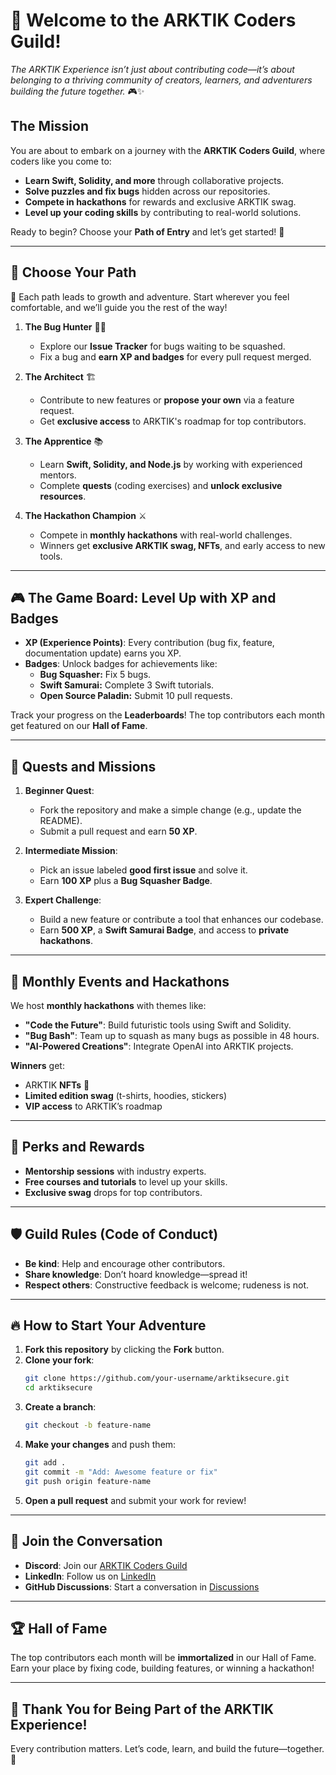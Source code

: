 
# 🚀 Welcome to the ARKTIK Coders Guild!  

*The ARKTIK Experience isn’t just about contributing code—it’s about belonging to a thriving community of creators, learners, and adventurers building the future together.* 🎮✨

## The Mission  
You are about to embark on a journey with the **ARKTIK Coders Guild**, where coders like you come to:
- **Learn Swift, Solidity, and more** through collaborative projects.  
- **Solve puzzles and fix bugs** hidden across our repositories.  
- **Compete in hackathons** for rewards and exclusive ARKTIK swag.  
- **Level up your coding skills** by contributing to real-world solutions.  

Ready to begin? Choose your **Path of Entry** and let’s get started! 🎯  

---

## 🧭 Choose Your Path  
🌟 Each path leads to growth and adventure. Start wherever you feel comfortable, and we’ll guide you the rest of the way!

1. **The Bug Hunter** 🕵️‍♂️  
   - Explore our **Issue Tracker** for bugs waiting to be squashed.
   - Fix a bug and **earn XP and badges** for every pull request merged.

2. **The Architect** 🏗️  
   - Contribute to new features or **propose your own** via a feature request.
   - Get **exclusive access** to ARKTIK's roadmap for top contributors.

3. **The Apprentice** 📚  
   - Learn **Swift, Solidity, and Node.js** by working with experienced mentors.
   - Complete **quests** (coding exercises) and **unlock exclusive resources**.

4. **The Hackathon Champion** ⚔️  
   - Compete in **monthly hackathons** with real-world challenges.
   - Winners get **exclusive ARKTIK swag, NFTs**, and early access to new tools.

---

## 🎮 The Game Board: Level Up with XP and Badges  
- **XP (Experience Points)**: Every contribution (bug fix, feature, documentation update) earns you XP.
- **Badges**: Unlock badges for achievements like:
  - **Bug Squasher:** Fix 5 bugs.
  - **Swift Samurai:** Complete 3 Swift tutorials.
  - **Open Source Paladin:** Submit 10 pull requests.

Track your progress on the **Leaderboards**! The top contributors each month get featured on our **Hall of Fame**.

---

## 🎯 Quests and Missions
1. **Beginner Quest**:  
   - Fork the repository and make a simple change (e.g., update the README).
   - Submit a pull request and earn **50 XP**.

2. **Intermediate Mission**:  
   - Pick an issue labeled **good first issue** and solve it.
   - Earn **100 XP** plus a **Bug Squasher Badge**.

3. **Expert Challenge**:  
   - Build a new feature or contribute a tool that enhances our codebase.
   - Earn **500 XP**, a **Swift Samurai Badge**, and access to **private hackathons**.

---

## 📅 Monthly Events and Hackathons  
We host **monthly hackathons** with themes like:
- **"Code the Future"**: Build futuristic tools using Swift and Solidity.
- **"Bug Bash"**: Team up to squash as many bugs as possible in 48 hours.
- **"AI-Powered Creations"**: Integrate OpenAI into ARKTIK projects.

**Winners** get:  
- ARKTIK **NFTs** 🎨  
- **Limited edition swag** (t-shirts, hoodies, stickers)  
- **VIP access** to ARKTIK’s roadmap  

---

## 🎁 Perks and Rewards  
- **Mentorship sessions** with industry experts.  
- **Free courses and tutorials** to level up your skills.  
- **Exclusive swag** drops for top contributors.  

---

## 🛡️ Guild Rules (Code of Conduct)  
- **Be kind**: Help and encourage other contributors.
- **Share knowledge**: Don’t hoard knowledge—spread it!
- **Respect others**: Constructive feedback is welcome; rudeness is not.

---

## 🔥 How to Start Your Adventure  
1. **Fork this repository** by clicking the **Fork** button.  
2. **Clone your fork**:  
   ```bash
   git clone https://github.com/your-username/arktiksecure.git
   cd arktiksecure
   ```
3. **Create a branch**:  
   ```bash
   git checkout -b feature-name
   ```
4. **Make your changes** and push them:  
   ```bash
   git add .
   git commit -m "Add: Awesome feature or fix"
   git push origin feature-name
   ```
5. **Open a pull request** and submit your work for review!

---

## 💬 Join the Conversation  
- **Discord**: Join our [ARKTIK Coders Guild](https://discord.com/invite/example)  
- **LinkedIn**: Follow us on [LinkedIn](https://linkedin.com/company/arktikinitiative)  
- **GitHub Discussions**: Start a conversation in [Discussions](https://github.com/your-username/arktiksecure/discussions)  

---

## 🏆 Hall of Fame  
The top contributors each month will be **immortalized** in our Hall of Fame. Earn your place by fixing code, building features, or winning a hackathon!

---

## 🎉 Thank You for Being Part of the ARKTIK Experience!  
Every contribution matters. Let’s code, learn, and build the future—together. 🚀
